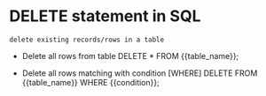 # DELETE statement in SQL

	delete existing records/rows in a table

- Delete all rows from table
	DELETE * FROM {{table_name}};

- Delete all rows matching with condition [WHERE]
	DELETE FROM {{table_name}} WHERE {{condition}};
